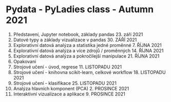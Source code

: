 # Pydata - PyLadies class - Autumn 2021
1. Představení, Jupyter notebook, základy pandas  23. září 2021
2. Datové typy a základy vizualizace v pandas 30. ZÁŘÍ 2021
3. Explorativní datová analýza a statistika jedné proměnné 7. ŘÍJNA 2021
4. Explorativní datová analýza a více zdrojů / proměnných 14. ŘÍJNA 2021
5. Explorativní datová analýza a pokročilejší manipulace 21. ŘÍJNA 2021
6. Opakovani
7. Strojové učení - úvod, regrese 11. LISTOPADU 2021
8. Strojové učení - knihovna scikit-learn, celkové workflow 18. LISTOPADU 2021
9. Strojové učení - klasifikace 25. LISTOPADU 2021
10. Analýza hlavních komponent (PCA) 2. PROSINCE 2021
11. Interaktivní vizualizace a aplikace 9. PROSINCE 2021
